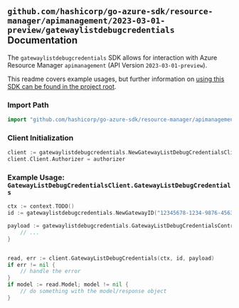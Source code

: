
## `github.com/hashicorp/go-azure-sdk/resource-manager/apimanagement/2023-03-01-preview/gatewaylistdebugcredentials` Documentation

The `gatewaylistdebugcredentials` SDK allows for interaction with Azure Resource Manager `apimanagement` (API Version `2023-03-01-preview`).

This readme covers example usages, but further information on [using this SDK can be found in the project root](https://github.com/hashicorp/go-azure-sdk/tree/main/docs).

### Import Path

```go
import "github.com/hashicorp/go-azure-sdk/resource-manager/apimanagement/2023-03-01-preview/gatewaylistdebugcredentials"
```


### Client Initialization

```go
client := gatewaylistdebugcredentials.NewGatewayListDebugCredentialsClientWithBaseURI("https://management.azure.com")
client.Client.Authorizer = authorizer
```


### Example Usage: `GatewayListDebugCredentialsClient.GatewayListDebugCredentials`

```go
ctx := context.TODO()
id := gatewaylistdebugcredentials.NewGatewayID("12345678-1234-9876-4563-123456789012", "example-resource-group", "serviceName", "gatewayId")

payload := gatewaylistdebugcredentials.GatewayListDebugCredentialsContract{
	// ...
}


read, err := client.GatewayListDebugCredentials(ctx, id, payload)
if err != nil {
	// handle the error
}
if model := read.Model; model != nil {
	// do something with the model/response object
}
```
